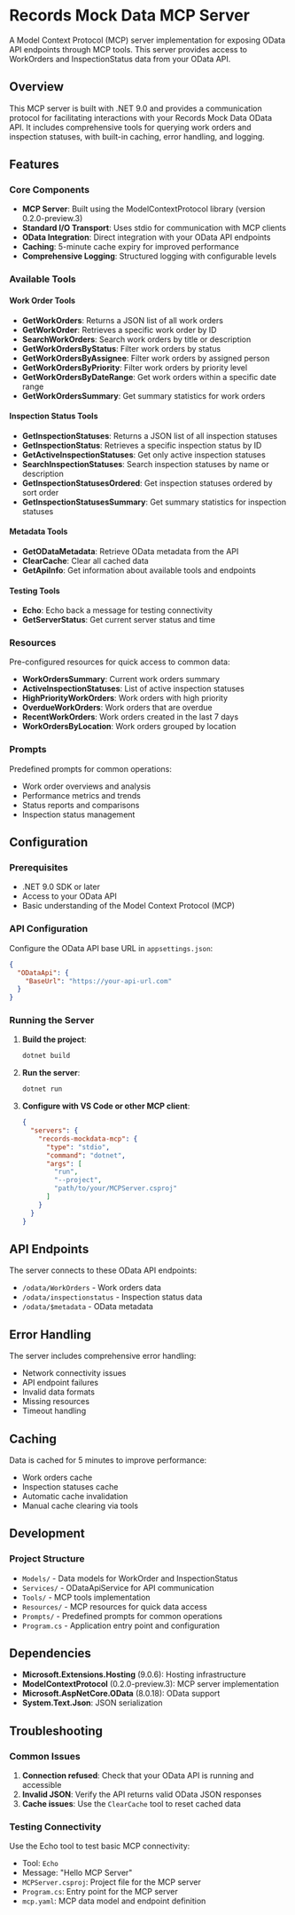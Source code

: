 # Records Mock Data MCP Server

A Model Context Protocol (MCP) server implementation for exposing OData API endpoints through MCP tools. This server provides access to WorkOrders and InspectionStatus data from your OData API.

## Overview

This MCP server is built with .NET 9.0 and provides a communication protocol for facilitating interactions with your Records Mock Data OData API. It includes comprehensive tools for querying work orders and inspection statuses, with built-in caching, error handling, and logging.

## Features

### Core Components
- **MCP Server**: Built using the ModelContextProtocol library (version 0.2.0-preview.3)
- **Standard I/O Transport**: Uses stdio for communication with MCP clients
- **OData Integration**: Direct integration with your OData API endpoints
- **Caching**: 5-minute cache expiry for improved performance
- **Comprehensive Logging**: Structured logging with configurable levels

### Available Tools

#### Work Order Tools
- **GetWorkOrders**: Returns a JSON list of all work orders
- **GetWorkOrder**: Retrieves a specific work order by ID
- **SearchWorkOrders**: Search work orders by title or description
- **GetWorkOrdersByStatus**: Filter work orders by status
- **GetWorkOrdersByAssignee**: Filter work orders by assigned person
- **GetWorkOrdersByPriority**: Filter work orders by priority level
- **GetWorkOrdersByDateRange**: Get work orders within a specific date range
- **GetWorkOrdersSummary**: Get summary statistics for work orders

#### Inspection Status Tools
- **GetInspectionStatuses**: Returns a JSON list of all inspection statuses
- **GetInspectionStatus**: Retrieves a specific inspection status by ID
- **GetActiveInspectionStatuses**: Get only active inspection statuses
- **SearchInspectionStatuses**: Search inspection statuses by name or description
- **GetInspectionStatusesOrdered**: Get inspection statuses ordered by sort order
- **GetInspectionStatusesSummary**: Get summary statistics for inspection statuses

#### Metadata Tools
- **GetODataMetadata**: Retrieve OData metadata from the API
- **ClearCache**: Clear all cached data
- **GetApiInfo**: Get information about available tools and endpoints

#### Testing Tools
- **Echo**: Echo back a message for testing connectivity
- **GetServerStatus**: Get current server status and time

### Resources
Pre-configured resources for quick access to common data:
- **WorkOrdersSummary**: Current work orders summary
- **ActiveInspectionStatuses**: List of active inspection statuses
- **HighPriorityWorkOrders**: Work orders with high priority
- **OverdueWorkOrders**: Work orders that are overdue
- **RecentWorkOrders**: Work orders created in the last 7 days
- **WorkOrdersByLocation**: Work orders grouped by location

### Prompts
Predefined prompts for common operations:
- Work order overviews and analysis
- Performance metrics and trends
- Status reports and comparisons
- Inspection status management

## Configuration

### Prerequisites
- .NET 9.0 SDK or later
- Access to your OData API
- Basic understanding of the Model Context Protocol (MCP)

### API Configuration
Configure the OData API base URL in `appsettings.json`:

```json
{
  "ODataApi": {
    "BaseUrl": "https://your-api-url.com"
  }
}
```

### Running the Server

1. **Build the project**:
   ```bash
   dotnet build
   ```

2. **Run the server**:
   ```bash
   dotnet run
   ```

3. **Configure with VS Code or other MCP client**:
   ```json
   {
     "servers": {
       "records-mockdata-mcp": {
         "type": "stdio",
         "command": "dotnet",
         "args": [
           "run",
           "--project",
           "path/to/your/MCPServer.csproj"
         ]
       }
     }
   }
   ```

## API Endpoints

The server connects to these OData API endpoints:
- `/odata/WorkOrders` - Work orders data
- `/odata/inspectionstatus` - Inspection status data
- `/odata/$metadata` - OData metadata

## Error Handling

The server includes comprehensive error handling:
- Network connectivity issues
- API endpoint failures
- Invalid data formats
- Missing resources
- Timeout handling

## Caching

Data is cached for 5 minutes to improve performance:
- Work orders cache
- Inspection statuses cache
- Automatic cache invalidation
- Manual cache clearing via tools

## Development

### Project Structure
- `Models/` - Data models for WorkOrder and InspectionStatus
- `Services/` - ODataApiService for API communication
- `Tools/` - MCP tools implementation
- `Resources/` - MCP resources for quick data access
- `Prompts/` - Predefined prompts for common operations
- `Program.cs` - Application entry point and configuration

## Dependencies

- **Microsoft.Extensions.Hosting** (9.0.6): Hosting infrastructure
- **ModelContextProtocol** (0.2.0-preview.3): MCP server implementation
- **Microsoft.AspNetCore.OData** (8.0.18): OData support
- **System.Text.Json**: JSON serialization

## Troubleshooting

### Common Issues

1. **Connection refused**: Check that your OData API is running and accessible
2. **Invalid JSON**: Verify the API returns valid OData JSON responses
3. **Cache issues**: Use the `ClearCache` tool to reset cached data

### Testing Connectivity
Use the Echo tool to test basic MCP connectivity:
- Tool: `Echo`
- Message: "Hello MCP Server"
- `MCPServer.csproj`: Project file for the MCP server
- `Program.cs`: Entry point for the MCP server
- `mcp.yaml`: MCP data model and endpoint definition
